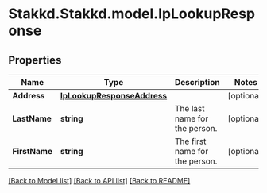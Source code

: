 # Stakkd.Stakkd.model.IpLookupResponse

## Properties

Name | Type | Description | Notes
------------ | ------------- | ------------- | -------------
**Address** | [**IpLookupResponseAddress**](IpLookupResponseAddress.md) |  | [optional] 
**LastName** | **string** | The last name for the person. | [optional] 
**FirstName** | **string** | The first name for the person. | [optional] 

[[Back to Model list]](../README.md#documentation-for-models) [[Back to API list]](../README.md#documentation-for-api-endpoints) [[Back to README]](../README.md)

